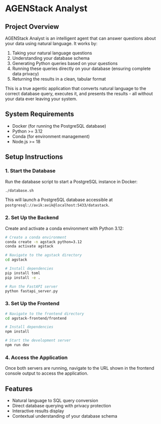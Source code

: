 # AGENStack Analyst

## Project Overview

AGENStack Analyst is an intelligent agent that can answer questions about your data using natural language. It works by:

1. Taking your natural language questions
2. Understanding your database schema 
3. Generating Python queries based on your questions
4. Running these queries directly on your database (ensuring complete data privacy)
5. Returning the results in a clean, tabular format

This is a true agentic application that converts natural language to the correct database query, executes it, and presents the results - all without your data ever leaving your system.

## System Requirements

- Docker (for running the PostgreSQL database)
- Python >= 3.12
- Conda (for environment management)
- Node.js >= 18

## Setup Instructions

### 1. Start the Database

Run the database script to start a PostgreSQL instance in Docker:

```bash
./database.sh
```

This will launch a PostgreSQL database accessible at `postgresql://avik:avik@localhost:5433/datastack`.

### 2. Set Up the Backend

Create and activate a conda environment with Python 3.12:

```bash
# Create a conda environment
conda create -n agstack python=3.12
conda activate agstack

# Navigate to the agstack directory
cd agstack

# Install dependencies
pip install toml
pip install -e .

# Run the FastAPI server
python fastapi_server.py
```

### 3. Set Up the Frontend

```bash
# Navigate to the frontend directory
cd agstack-frontend/frontend

# Install dependencies
npm install

# Start the development server
npm run dev
```

### 4. Access the Application

Once both servers are running, navigate to the URL shown in the frontend console output to access the application.

## Features

- Natural language to SQL query conversion
- Direct database querying with privacy protection
- Interactive results display
- Contextual understanding of your database schema 